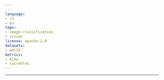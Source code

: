 ```yaml
---
---
language:
- ru
- en
tags:
- image-classification
- vision
license: apache-2.0
datasets:
- wmt19
metrics:
- bleu
- sacrebleu
---
```

---
